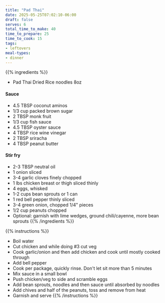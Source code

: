 ```yaml
---
title: "Pad Thai"
date: 2025-05-25T07:02:10-06:00
draft: false
serves: 6
total_time_to_make: 40
time_to_prepare: 25
time_to_cook: 15
tags:
- leftovers
meal-types:
- dinner
---
```


{{% ingredients %}}
- Pad Thai Dried Rice noodles 8oz

#### Sauce
- 4.5 TBSP coconut aminos
- 1/3 cup packed brown sugar
- 2 TBSP monk fruit
- 1/3 cup fish sauce
- 4.5 TBSP oyster sauce
- 4 TBSP rice wine vinegar
- 2 TBSP sriracha
- 4 TBSP peanut butter

#### Stir fry
- 2-3 TBSP neutral oil
- 1 onion sliced
- 3-4 garlic cloves finely chopped
- 1 lbs chicken breast or thigh sliced thinly
- 4 eggs, whisked
- 1-2 cups bean sprouts or 1 can
- 1 red bell pepper thinly sliced
- 3-4 green onion, chopped 1/4" pieces
- 1/2 cup peanuts chopped
- Optional: garnish with lime wedges, ground chili/cayenne, more bean sprouts
{{% /ingredients %}}

{{% instructions %}}
- Boil water
- Cut chicken and while doing #3 cut veg
- Cook garlic/onion and then add chicken and cook until mostly cooked through
- Add bell pepper
-  Cook per package, quickly rinse. Don't let sit more than 5 minutes
- Mix sauce in a small bowl
- Push chicken/veg to side and scramble eggs
- Add bean sprouts, noodles and then sauce until absorbed by noodles
- Add chives and half of the peanuts, toss and remove from heat
- Garnish and serve
{{% /instructions %}}
